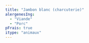 ```yaml
---
title: "Jambon blanc (charcuterie)"
alergenesIng:
  - "Viande"
  - "Porc"
pFrais: true
itype: "animaux"
---
```

